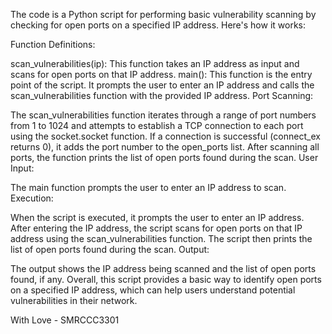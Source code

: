 The code is a Python script for performing basic vulnerability scanning by checking for open ports on a specified IP address. Here's how it works:

Function Definitions:

scan_vulnerabilities(ip): This function takes an IP address as input and scans for open ports on that IP address.
main(): This function is the entry point of the script. It prompts the user to enter an IP address and calls the scan_vulnerabilities function with the provided IP address.
Port Scanning:

The scan_vulnerabilities function iterates through a range of port numbers from 1 to 1024 and attempts to establish a TCP connection to each port using the socket.socket function.
If a connection is successful (connect_ex returns 0), it adds the port number to the open_ports list.
After scanning all ports, the function prints the list of open ports found during the scan.
User Input:

The main function prompts the user to enter an IP address to scan.
Execution:

When the script is executed, it prompts the user to enter an IP address.
After entering the IP address, the script scans for open ports on that IP address using the scan_vulnerabilities function.
The script then prints the list of open ports found during the scan.
Output:

The output shows the IP address being scanned and the list of open ports found, if any.
Overall, this script provides a basic way to identify open ports on a specified IP address, which can help users understand potential vulnerabilities in their network.

With Love - SMRCCC3301

